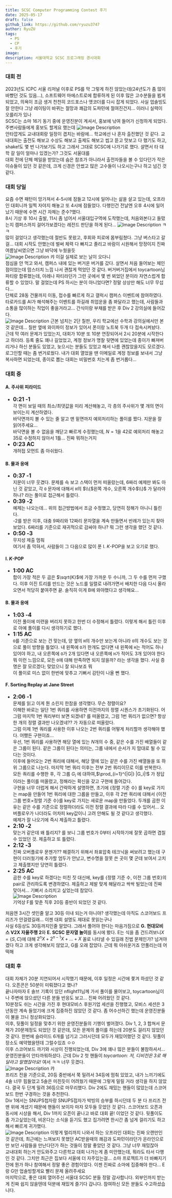 ```yaml
---
title: SCSC Computer Programming Contest 후기
date: 2025-05-17
draft: false
github_link: https://github.com/ryuzu3747
author: RyuZU
tags:
  - PS
  - CP
  - 후기
image: 
description: 서울대학교 SCSC 프로그래밍 경시대회
---
```

### 대회 전
2023년도 ICPC 서울 리저널 이후로 PS를 막 그렇게 하진 않았는데(24년도가 좀 많이 바빴던 것도 있음...), 소프트웨어 마에스트로에 합류하게 된 이후 많은 고수분들을 뵙게 되었고, 의욕이 조금 생겨 천천히 코드포스나 앳코더를 다시 잡게 되었다. 사실 업솔빙도 잘 안한다 그냥 레이팅이 바뀌는 절망과 쾌감의 도파민에 절여진건지... 이러니 실력이 오를리가 있나  
SCSC는 소마 16기 동기 중에 운영진분이 계셔서, 홍보에 낚여 들어가 신청하게 되었다. 주변사람들에게 홍보도 할게요 했는데
![Image Description](/images/Pasted%20image%2020250517220804.png)  
안타깝게도 교내대회랑 일정이 겹치는 바람에... 학교에선 나 혼자 출전했던 것 같다. 교내대회는 출전도 해보고 수상도 해보고 출제도 해보고 씹고 뜯고 맛보고 다 했기도 하고, shake!도 몇 번 나가보기도 하고 그래서 그대로 SCSC에 나가기로 했다. 살면서 타 대학 갈 일이 얼마나 있겠는가? 그것도 서울대를  
대회 전에 단체 메일을 받았는데 숨은 참조가 아니라서 출전자들을 볼 수 있다던가 작은 이슈들이 있던 것 같은데, 크게 신경은 안썼고 많은 고수들이 나오시는구나 하고 넘긴 것 같다.
### 대회 당일
요즘 수면 패턴이 망가져서 4-5시에 잠들고 12시에 일어나는 삶을 살고 있는데, 오프라인 대회니까 일찍 자야지 해놓고 또 4시에 잠들었다. 다행인건 전날엔 오후 4시에 일어났기 때문에 수면 시간 자체는 준수?했다.  
8시 기상 후 10시 출발, 11시 좀 넘어서 서울대입구역에 도착했는데, 처음와본다고 들떴는지 캠퍼스까지 걸어가보겠다는 레전드 판단을 하게 된다...
![Image Description](/images/Pasted%20image%2020250517222633.png)
ㅋㅋ  
많이 걸었다고 생각했는데 절반도 못왔고, 후회와 피로에 몸부림쳤다. 그냥 버스타고 갈걸... 대회 시작도 안했는데 벌써 체력 다 빠지고 졸리고 바람이 시원해서 망정이지 진짜 여름날씨였으면 그냥 바닥에 누웠을듯  
![Image Description](/images/Pasted%20image%2020250517223226.png)
캬 이걸 실제로 보는 날이 오다니  
점심을 안 먹고 와서, 캠퍼스 내에 있는 버거운 버거를 갔다. 살면서 처음 들어보는 체인점이었는데 맘스터치 느낌 나서 괜찮게 먹었던 것 같다. 버거버거집에서 toycartoon님 파티랑 합류했는데, 아레나 파티라던가 그런 곳에서 몇 번 뵈었던 분이라 자연스럽게 합류할 수 있었다. 말 걸었는데 PS 하시는 분이 아니었다면? 정말 상상만 해도 너무 무섭다...  
단체로 28동 건물까지 이동, 접수를 빠르게 하고 갤럭시 캠퍼스 이벤트에 참여하였다. 타로카드를 AI가 해석해주는 이벤트를 하길래 취업운을 좀 봐달라고 했는데, 사람들과 소통을 많이하는 직업이 좋을거라고... 간식이랑 부채를 받은 후 Div 2 강의실에 들어갔다.  
![Image Description](/images/Pasted%20image%2020250518142745.png)
근본 넘치는 2단 칠판, 우리 학교에선 수학과 강의실에서만 본 것 같은데... 칠판 옆에 와이파이 정보가 있어서 폰이랑 노트북 두개 다 접속시켜놨다.  
근데 막 여러 문제가 있었는지, 대회가 10분 또 10분 연장되어서 2시 20분에 시작한다고 하더라. 등록 줄도 꽤나 길었었고, 계정 정보가 명찰 뒷면에 있었는데 종이가 빠져버리거나 하신 분들도 있었고, 늦으시는 분들도 있었고 해서 나름 괜찮았을지도 모르겠다. 로그인할 때는 좀 번거로웠다. 내가 대회 열었을 땐 이메일로 계정 정보를 보내서 그냥 복사하면 되었는데, 종이로 뽑는 대회는 비밀번호 치는게 좀 번거롭다...  

### 대회 중

#### A. 주사위 피라미드
- <span style="font-size: 1.2em; font-weight: bold;">0:21 -1</span>  
	각 면이 보일 때의 최소/최댓값을 미리 계산해놓고, 각 층의 주사위가 몇 개의 면이 보이는지 계산하였다.  
	바닥면까지 볼 수 있는 줄 알고 맨 밑면까지 예외처리하는 풀이를 짰다. 지문을 잘 읽어주세요...  
	바닥면을 볼 수 없음을 깨닫고 빠르게 수정했는데, $N=1$을 $42$로 예외처리 해놓고 $35$로 수정하지 않아서 1틀... 진짜 뭐하는거지
- <span style="font-size: 1.2em; font-weight: bold;">0:23 AC</span>  
	개허접 모먼트 좀 아쉬웠다.

#### B. 물과 응애
- <span style="font-size: 1.2em; font-weight: bold;">0:37 -1</span>  
	지문이 너무 웃겼다. 문제를 슥 보고 스택이 먼저 떠올랐는데, 6짜리 예제만 봐도 아닌 것 같았고, 각 `O` 문자에 대해서 `H`의 $\\{$왼쪽 개수, 오른쪽 개수$\\}$ 가 달라야 하나? 라는 풀이로 접근해서 틀렸다. 
- <span style="font-size: 1.2em; font-weight: bold;">0:39 -2</span>  
	예제는 나오는데... 위의 접근방법에서 조금 수정했고, 당연히 정해가 아니니 틀린다.  
	-2를 받은 이후, 대충 9짜리와 12짜리 문자열을 계속 만들면서 반례가 있는지 찾아보았다. 6짜리를 기준으로 재귀적으로 감싸야 하나? 뭐 그런 생각을 했던 것 같다.
- <span style="font-size: 1.2em; font-weight: bold;">0:50 -3</span>  
	무지성 제출 멈춰  
	여기서 좀 막혀서, 사람들이 그 다음으로 많이 푼 I. $K$-POP을 보고 오기로 했다.

#### I. $K$-POP
- <span style="font-size: 1.2em; font-weight: bold;">1:00 AC</span>  
	합이 가장 적은 두 곱은 $\sqrt{K}$에 가장 가까운 두 수니까, 그 두 수를 먼저 구했다. 이후 이진 트리를 만드는 것은 노드를 일렬로 내려가면서 배치한 다음 다시 올라오면서 적당히 붙여주면 끝. 솔직히 이게 B에 와야했다고 생각해요...

#### B. 물과 응애
- <span style="font-size: 1.2em; font-weight: bold;">1:03 -4</span>  
	이전 풀이에 미련을 버리지 못하고 한번 더 수정해서 틀렸다. 이렇게 해서 틀린 이후로 아예 풀이를 다시 생각하기로 했다.
- <span style="font-size: 1.2em; font-weight: bold;">1:15 AC</span>  
	`O`를 기준으로 보는 건 맞는데, 양 옆의 `H`의 개수만 보는게 아니라 `O`의 개수도 보는 것으로 풀이 방향을 틀었다. 내 왼쪽에 `O`가 한개도 없다면 내 왼쪽에 `H`는 적어도 하나 있어야 하고, 내 오른쪽에 `O`가 2개 있다면 내 오른쪽에 `H`가 적어도 3개 있어야 한다 뭐 이런 느낌으로, 모든 `O`에 대해 만족하면 되지 않을까? 라는 생각을 했다. 사실 증명은 잘 모르겠다; 맞았으니 잘 되나보죠 뭐  
	이 풀이로 미스 없이 한번에 맞추고 기뻐서 감탄이 나올 뻔 했다.

#### F. Sorting Replay at Jane Street
- <span style="font-size: 1.2em; font-weight: bold;">2:06 -1</span>  
	문제를 읽고 이게 뭔 소린지 한참을 생각했다. 무슨 정렬이요?  
	이해한 바로는 일단 $1$번 쿼리를 사용하면 이전까지의 정렬 시퀀스가 초기화된다. 어 그럼 마지막 $1$번 쿼리부터 보면 되겠네? 를 떠올렸고, 그럼 $1$번 쿼리가 없으면? 항상 한 개의 정렬 결과만 나오겠네?? 가 자동으로 떠올랐다.  
	그럼 이제 $1$번 쿼리를 사용한 이후 나오는 $2$번 쿼리를 어떻게 처리할까 생각해야 했다. 어쨌든 구현이죠...  
	우선, $1$번 쿼리를 사용하면 해당 열에 있는 $N$개의 수 중, 같은 수를 가진 배열들이 같은 그룹이 된다. 같은 그룹이 된다는 의미는, 그룹 내에서 순서가 지 맘대로 될 수 있다는 것이다.  
	이후에 들어오는 $2$번 쿼리에 대해서, 해당 열에 있는 같은 수를 가진 배열들을 또 하위 그룹으로 나눈다. 마지막 $1$번 쿼리 이후는 전부 $2$번 쿼리이므로 이를 반복한다.  
	모든 쿼리를 수행한 후, 각 그룹 $G_i$ 에 대하여,$\prod_{i=1}^{|G|} |G_i|!$ 가 정답  
	이라는 풀이를 떠올렸고, 정해라는 확신을 갖고 구현에 들어갔다.  
	구현을 너무 더럽게 해서 간략하게 설명하면, 초기에 {정렬 기준 수} 를 key로 가지는 map을 만들어 $1$번 쿼리에 대한 그룹을 만들고, 이후 각 $2$번 쿼리에 대해서 {이전 그룹 번호$\times$정렬 기준 수}를 key로 가지는 새로운 map을 만들었다. 두개를 곱한 이유는 같은 수를 기준으로 정렬하더라도 이전 정렬 결과에 따라 다를 수 있어서... 오버플로우가 나더라도 어차피 key값이니 고려 안해도 될 것 같다고 생각했다.  
	예제가 잘 나오기에 즉시 제출하고 틀렸다.
- <span style="font-size: 1.2em; font-weight: bold;">2:10 -2</span>  
	맞는거 같은데 왜 틀리지? 를 보니 그룹 번호가 0부터 시작하기에 잘못 곱하면 겹칠 수 있었던 것. 제출하고 또 틀렸다.
- <span style="font-size: 1.2em; font-weight: bold;">2:12 -3</span>  
	진짜 오버플로우 문젠가?? 해결하기 위해서 좌표압축 테크닉을 써보려고 했는데 구현이 더러웠기에 추가할 엄두가 안났고, 변수명을 잘못 쓴 곳이 몇 군데 보여서 고치고 제출했지만 당연히 틀렸다.
- <span style="font-size: 1.2em; font-weight: bold;">2:25 AC</span>  
	곱한 수를 key로 하겠다는 미친 짓 대신에, key를 {정렬 기준 수, 이전 그룹 번호}의 pair로 관리하도록 변경하였다. 제출하고 제발 맞게 해달라고 싹싹 빌었는데 진짜 맞아서... 기뻐서 소리치고 싶었는데 참았다.  
	![Image Description](/images/Pasted%20image%2020250518151523.png)  
	기억상 F를 맞춘 직후 20등 중반이 되었던 것 같다.  

처음엔 3시간 셋인줄 알고 30등 이내 되는거 아니야? 생각했는데 아직도 스코어보드 프리즈가 안걸렸길래... 이젠 대회 설명도 제대로 못읽는구나  
사실 6등상도 30등까지인줄 알았다. 그래서 풀어야 한다는 마음가짐으로 **G. 현대모비스 V2X 자율주행 2**와 **E. SCSC 문자열 놀이**를 동시에 봤다. E는 식을 좀 건드려보니$X=\{S, C\}$에 대해 $2^nX + 2^{n-1}X + ... + X$ 꼴로 나타낼 수 있길래 진법 문제인가? 넘겨야겠다 하고 크게 생각해보지 않았고, G를 오래 잡았다. 근데 뭐 아쉬운거죠 안풀리는데 어떡해  
### 대회 후
대회 자체가 20분 지연되어서 시작했기 때문에, 이후 일정은 시간에 쫓겨 하셨던 것 같다. 오픈콘은 50분이 미뤄졌다고 했나?  
끝나자마자 E 솔브 기록이 있던 nflight11님께 가서 풀이를 물어보고, toycartoon님이나 주변에 앉으셨던 다른 분들 반응도 보고... 진짜 어려웠던 것 같다.  
10분정도 쉬는 시간을 가진 후 현대모비스 후원기업 세션을 진행했고, 모비스 세션은 3년동안 계속 들었기에 크게 집중하진 않았던 것 같다. 좀 어수선하긴 했는데 운영진분들이 불을 끄니 정상화되었다.  
이후, 뒷풀이 일정을 맞추기 위한 운영진분들의 기행이 벌어졌다. Div 1, 2, 3 합쳐서 문제가 20문제정도 되었던 것 같은데, 모든 문제의 풀이를 하는데 20분도 걸리지 않았던 것 같다. 한번에 슬라이드 6개를 넘기고 그러시던데 모두가 재밌어했던 것 같다. 뒷풀이 장소도 예약했을텐데 그럴수있죠 ㅇㅇ  
이후 스코어보드 까기와 시상이 진행되었는데, Div 3에 꽤나 많은 분들이 불참하셔서... 운영진분들이 안타까워하셨다. 근데 Div 2 첫 핸들이 *toycartoon: 저, 디비전은 3로 해달라고 말했잖아요!* 여서 ㅋㅋ 너무 웃겼다.  
![Image Description](/images/Pasted%20image%2020250518154435.png)
캬  
프리즈 전을 기준으로, 20등 중반에서 쭉 밀려서 34등에 멈춰 있었고, 내가 느끼기에도 4솔 너무 힘들었고 5솔은 미친듯이 어려웠기 때문에 그렇게 밀릴 거라 생각을 하지 않았다. 결국 두 단계 밀려 36등으로 마무리했다. Div 2에도 재밌는 핸들이 많았는데 스코어보드 한번 구경하는 것을 추천한다.  
Div 1에서는 SNUPS첩자랑 SNUPS접자가 박빙의 승부를 하시던데 두 분 다 프리즈 전 맨 위에 계셨기 때문에 핸들이 보이자 마자 모두들 웃었던 것 같다. 스코어보드 오픈과 동시에 시상을 해서, Div 1까지 오픈이 끝나고 바로 대회 끝! 이었던 것 같다. 뒷풀이도 좀 가고싶었는데, 비온다는 소식을 듣기도 했고 집가려면 한시간 좀 넘게 걸리기도 하고 해서 빠르게 귀가했다.  
![Image Description](/images/Pasted%20image%2020250518155010.png)
이렇게 멀리까지 나와서 하는 오프라인 대회는 진짜 오랜만인 것 같은데, 최근에는 느껴보지 못했던 AC받을때의 쾌감과 도파민이라던가 온라인으로만 보던 사람들을 만난다던가 하는 것들이 정말 좋았던 것 같다. 그냥 너무 재밌잖아  
교내대회 하는거 안도와주고 다른학교 대회 나가는게 좀 미안했는데, 뭐라도 타서 다행인 것 같다. 그치만 최근은 집보다 서울에 더 자주있는걸... 소마 프로젝트가 더 바빠지기 전에 뭔가 하나 참여해서 정말 좋은 경험이었다. 이젠 진짜로 소마에 집중해야 한다... E랑 G만 업솔빙할게요 빨리 문제 올려주세요  
마지막으로, 좋은 대회 열어주신 서울대 SCSC 분들 정말 감사합니다. 외부인까지 받는게 진짜 쉽지 않을텐데 덕분에 재밌게 즐기다 갑니다. 참여하신 모든 분들도 수고하셨습니다.